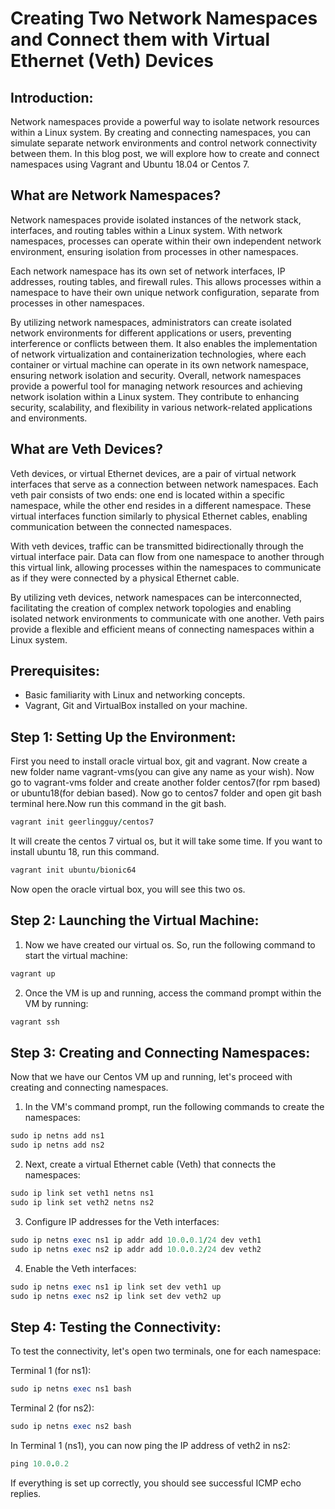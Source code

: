 # Creating Two Network Namespaces and Connect them with Virtual Ethernet (Veth) Devices




## Introduction:
Network namespaces provide a powerful way to isolate network resources within a Linux system. By creating and connecting namespaces, you can simulate separate network environments and control network connectivity between them. In this blog post, we will explore how to create and connect namespaces using Vagrant and Ubuntu 18.04 or Centos 7.


## What are Network Namespaces?

Network namespaces provide isolated instances of the network stack, interfaces, and routing tables within a Linux system. With network namespaces, processes can operate within their own independent network environment, ensuring isolation from processes in other namespaces.

Each network namespace has its own set of network interfaces, IP addresses, routing tables, and firewall rules. This allows processes within a namespace to have their own unique network configuration, separate from processes in other namespaces.

By utilizing network namespaces, administrators can create isolated network environments for different applications or users, preventing interference or conflicts between them. It also enables the implementation of network virtualization and containerization technologies, where each container or virtual machine can operate in its own network namespace, ensuring network isolation and security.
Overall, network namespaces provide a powerful tool for managing network resources and achieving network isolation within a Linux system. They contribute to enhancing security, scalability, and flexibility in various network-related applications and environments.
## What are Veth Devices?

Veth devices, or virtual Ethernet devices, are a pair of virtual network interfaces that serve as a connection between network namespaces. Each veth pair consists of two ends: one end is located within a specific namespace, while the other end resides in a different namespace. These virtual interfaces function similarly to physical Ethernet cables, enabling communication between the connected namespaces.

With veth devices, traffic can be transmitted bidirectionally through the virtual interface pair. Data can flow from one namespace to another through this virtual link, allowing processes within the namespaces to communicate as if they were connected by a physical Ethernet cable.

By utilizing veth devices, network namespaces can be interconnected, facilitating the creation of complex network topologies and enabling isolated network environments to communicate with one another. Veth pairs provide a flexible and efficient means of connecting namespaces within a Linux system.
## Prerequisites:

- Basic familiarity with Linux and networking concepts.
- Vagrant, Git and VirtualBox installed on your machine.

## Step 1: Setting Up the Environment:
First you need to install oracle virtual box, git and vagrant. Now create a new folder name vagrant-vms(you can give any name as your wish). Now go to vagrant-vms folder and create another folder centos7(for rpm based) or ubuntu18(for debian based). Now go to centos7 folder and open git bash terminal here.Now run this command in the git bash.

```ruby
vagrant init geerlingguy/centos7
```

It will create the centos 7 virtual os, but it will take some time.
If you want to install ubuntu 18, run this command.

```ruby
vagrant init ubuntu/bionic64
```

Now open the oracle virtual box, you will see this two os.


## Step 2: Launching the Virtual Machine:
1. Now we have created our virtual os. So, run the following command to start the virtual machine:

```ruby
vagrant up
```

2. Once the VM is up and running, access the command prompt within the VM by running:

```ruby
vagrant ssh
```
## Step 3: Creating and Connecting Namespaces:

Now that we have our Centos VM up and running, let's proceed with creating and connecting namespaces.

1. In the VM's command prompt, run the following commands to create the namespaces:

```ruby
sudo ip netns add ns1
sudo ip netns add ns2
```

2. Next, create a virtual Ethernet cable (Veth) that connects the namespaces:

```ruby
sudo ip link set veth1 netns ns1
sudo ip link set veth2 netns ns2
```

3. Configure IP addresses for the Veth interfaces:

```ruby
sudo ip netns exec ns1 ip addr add 10.0.0.1/24 dev veth1
sudo ip netns exec ns2 ip addr add 10.0.0.2/24 dev veth2
```

4. Enable the Veth interfaces:

```ruby
sudo ip netns exec ns1 ip link set dev veth1 up
sudo ip netns exec ns2 ip link set dev veth2 up
```
## Step 4: Testing the Connectivity:
To test the connectivity, let's open two terminals, one for each namespace:


Terminal 1 (for ns1):
```ruby
sudo ip netns exec ns1 bash
```

Terminal 2 (for ns2):
```ruby
sudo ip netns exec ns2 bash
```

In Terminal 1 (ns1), you can now ping the IP address of veth2 in ns2:
```ruby
ping 10.0.0.2
```

If everything is set up correctly, you should see successful ICMP echo replies.
